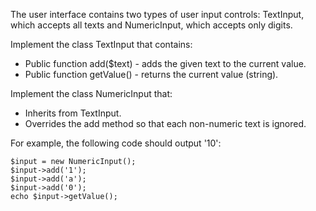 The user interface contains two types of user input controls: TextInput, which accepts all texts and NumericInput, which
accepts only digits.

Implement the class TextInput that contains:

- Public function add($text) - adds the given text to the current value.
- Public function getValue() - returns the current value (string).

Implement the class NumericInput that:

- Inherits from TextInput.
- Overrides the add method so that each non-numeric text is ignored.

For example, the following code should output '10':

```
$input = new NumericInput();
$input->add('1');
$input->add('a');
$input->add('0');
echo $input->getValue();
```
